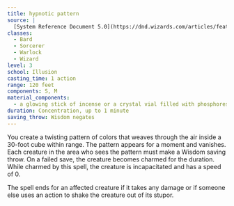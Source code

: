 ```yaml
---
title: hypnotic pattern
source: |
  [System Reference Document 5.0](https://dnd.wizards.com/articles/features/systems-reference-document-srd)
classes:
  - Bard
  - Sorcerer
  - Warlock
  - Wizard
level: 3
school: Illusion
casting_time: 1 action
range: 120 feet
components: S, M
material_components:
  - a glowing stick of incense or a crystal vial filled with phosphorescent material
duration: Concentration, up to 1 minute
saving_throw: Wisdom negates
---
```


You create a twisting pattern of colors that weaves through the air inside a 30-foot cube within range. The pattern appears for a moment and vanishes. Each creature in the area who sees the pattern must make a Wisdom saving throw. On a failed save, the creature becomes charmed for the duration. While charmed by this spell, the creature is incapacitated and has a speed of 0.

The spell ends for an affected creature if it takes any damage or if someone else uses an action to shake the creature out of its stupor.

